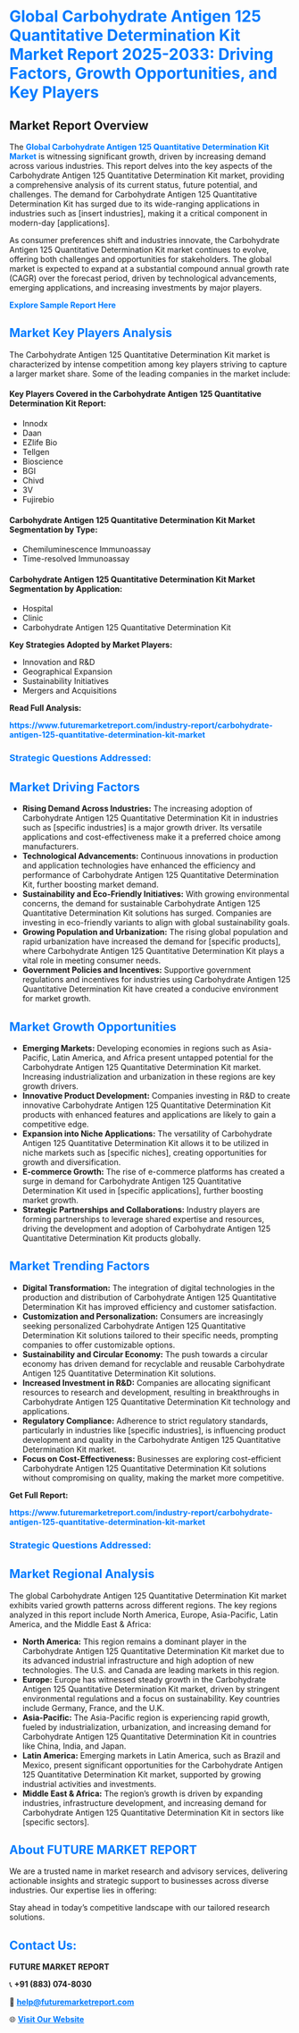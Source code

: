 <h1 style="color: #007BFF;">Global Carbohydrate Antigen 125 Quantitative Determination Kit Market Report 2025-2033: Driving Factors, Growth Opportunities, and Key Players</h1>

<section id="overview">
<h2>Market Report Overview</h2>
<p>The <a href="https://www.futuremarketreport.com/industry-report/carbohydrate-antigen-125-quantitative-determination-kit-market" style="color: #007BFF; text-decoration: none;"><strong>Global Carbohydrate Antigen 125 Quantitative Determination Kit Market</strong></a> is witnessing significant growth, driven by increasing demand across various industries. This report delves into the key aspects of the Carbohydrate Antigen 125 Quantitative Determination Kit market, providing a comprehensive analysis of its current status, future potential, and challenges. The demand for Carbohydrate Antigen 125 Quantitative Determination Kit has surged due to its wide-ranging applications in industries such as [insert industries], making it a critical component in modern-day [applications].</p>
<p>As consumer preferences shift and industries innovate, the Carbohydrate Antigen 125 Quantitative Determination Kit market continues to evolve, offering both challenges and opportunities for stakeholders. The global market is expected to expand at a substantial compound annual growth rate (CAGR) over the forecast period, driven by technological advancements, emerging applications, and increasing investments by major players.</p>
</section>

<section id="overview">
<p><a href="https://www.futuremarketreport.com/request-sample/reportId=123753" style="color: #007BFF; text-decoration: none;"><strong>Explore Sample Report Here</strong></a></p>
</section>

<section id="key-players">
<h2 style="color: #007BFF;">Market Key Players Analysis</h2>
<p>The Carbohydrate Antigen 125 Quantitative Determination Kit market is characterized by intense competition among key players striving to capture a larger market share. Some of the leading companies in the market include:</p>
<h4>Key Players Covered in the Carbohydrate Antigen 125 Quantitative Determination Kit Report:</h4>
<ul><li>Innodx</li><li>Daan</li><li>EZlife Bio</li><li>Tellgen</li><li>Bioscience</li><li>BGI</li><li>Chivd</li><li>3V</li><li>Fujirebio</li></ul>
<h4>Carbohydrate Antigen 125 Quantitative Determination Kit Market Segmentation by Type:</h4>
<ul><li>Chemiluminescence Immunoassay</li><li>Time-resolved Immunoassay</li></ul>

<h4>Carbohydrate Antigen 125 Quantitative Determination Kit Market Segmentation by Application:</h4>
<ul><li>Hospital</li><li>Clinic</li><li>Carbohydrate Antigen 125 Quantitative Determination Kit</li></ul>
<p><strong>Key Strategies Adopted by Market Players:</strong></p>
<ul>
<li>Innovation and R&D</li>
<li>Geographical Expansion</li>
<li>Sustainability Initiatives</li>
<li>Mergers and Acquisitions</li>
</ul>
</section>

<section>
<p><strong>Read Full Analysis: </strong></p><a href="https://www.futuremarketreport.com/industry-report/carbohydrate-antigen-125-quantitative-determination-kit-market" style="color: #007BFF; text-decoration: none;"><strong>https://www.futuremarketreport.com/industry-report/carbohydrate-antigen-125-quantitative-determination-kit-market</strong></a>
<h3 style="color: #007BFF;">Strategic Questions Addressed:</h3>
</section>

<section id="driving-factors">
<h2 style="color: #007BFF;">Market Driving Factors</h2>
<ul>
<li><strong>Rising Demand Across Industries:</strong> The increasing adoption of Carbohydrate Antigen 125 Quantitative Determination Kit in industries such as [specific industries] is a major growth driver. Its versatile applications and cost-effectiveness make it a preferred choice among manufacturers.</li>
<li><strong>Technological Advancements:</strong> Continuous innovations in production and application technologies have enhanced the efficiency and performance of Carbohydrate Antigen 125 Quantitative Determination Kit, further boosting market demand.</li>
<li><strong>Sustainability and Eco-Friendly Initiatives:</strong> With growing environmental concerns, the demand for sustainable Carbohydrate Antigen 125 Quantitative Determination Kit solutions has surged. Companies are investing in eco-friendly variants to align with global sustainability goals.</li>
<li><strong>Growing Population and Urbanization:</strong> The rising global population and rapid urbanization have increased the demand for [specific products], where Carbohydrate Antigen 125 Quantitative Determination Kit plays a vital role in meeting consumer needs.</li>
<li><strong>Government Policies and Incentives:</strong> Supportive government regulations and incentives for industries using Carbohydrate Antigen 125 Quantitative Determination Kit have created a conducive environment for market growth.</li>
</ul>
</section>

<section id="growth-opportunities">
<h2 style="color: #007BFF;">Market Growth Opportunities</h2>
<ul>
<li><strong>Emerging Markets:</strong> Developing economies in regions such as Asia-Pacific, Latin America, and Africa present untapped potential for the Carbohydrate Antigen 125 Quantitative Determination Kit market. Increasing industrialization and urbanization in these regions are key growth drivers.</li>
<li><strong>Innovative Product Development:</strong> Companies investing in R&D to create innovative Carbohydrate Antigen 125 Quantitative Determination Kit products with enhanced features and applications are likely to gain a competitive edge.</li>
<li><strong>Expansion into Niche Applications:</strong> The versatility of Carbohydrate Antigen 125 Quantitative Determination Kit allows it to be utilized in niche markets such as [specific niches], creating opportunities for growth and diversification.</li>
<li><strong>E-commerce Growth:</strong> The rise of e-commerce platforms has created a surge in demand for Carbohydrate Antigen 125 Quantitative Determination Kit used in [specific applications], further boosting market growth.</li>
<li><strong>Strategic Partnerships and Collaborations:</strong> Industry players are forming partnerships to leverage shared expertise and resources, driving the development and adoption of Carbohydrate Antigen 125 Quantitative Determination Kit products globally.</li>
</ul>
</section>

<section id="trending-factors">
<h2 style="color: #007BFF;">Market Trending Factors</h2>
<ul>
<li><strong>Digital Transformation:</strong> The integration of digital technologies in the production and distribution of Carbohydrate Antigen 125 Quantitative Determination Kit has improved efficiency and customer satisfaction.</li>
<li><strong>Customization and Personalization:</strong> Consumers are increasingly seeking personalized Carbohydrate Antigen 125 Quantitative Determination Kit solutions tailored to their specific needs, prompting companies to offer customizable options.</li>
<li><strong>Sustainability and Circular Economy:</strong> The push towards a circular economy has driven demand for recyclable and reusable Carbohydrate Antigen 125 Quantitative Determination Kit solutions.</li>
<li><strong>Increased Investment in R&D:</strong> Companies are allocating significant resources to research and development, resulting in breakthroughs in Carbohydrate Antigen 125 Quantitative Determination Kit technology and applications.</li>
<li><strong>Regulatory Compliance:</strong> Adherence to strict regulatory standards, particularly in industries like [specific industries], is influencing product development and quality in the Carbohydrate Antigen 125 Quantitative Determination Kit market.</li>
<li><strong>Focus on Cost-Effectiveness:</strong> Businesses are exploring cost-efficient Carbohydrate Antigen 125 Quantitative Determination Kit solutions without compromising on quality, making the market more competitive.</li>
</ul>
</section>

<section>
<p><strong>Get Full Report: </strong></p><a href="https://www.futuremarketreport.com/industry-report/carbohydrate-antigen-125-quantitative-determination-kit-market" style="color: #007BFF; text-decoration: none;"><strong>https://www.futuremarketreport.com/industry-report/carbohydrate-antigen-125-quantitative-determination-kit-market</strong></a>
<h3 style="color: #007BFF;">Strategic Questions Addressed:</h3>
</section>


<section id="regional-analysis">
<h2 style="color: #007BFF;">Market Regional Analysis</h2>
<p>The global Carbohydrate Antigen 125 Quantitative Determination Kit market exhibits varied growth patterns across different regions. The key regions analyzed in this report include North America, Europe, Asia-Pacific, Latin America, and the Middle East & Africa:</p>
<ul>
<li><strong>North America:</strong> This region remains a dominant player in the Carbohydrate Antigen 125 Quantitative Determination Kit market due to its advanced industrial infrastructure and high adoption of new technologies. The U.S. and Canada are leading markets in this region.</li>
<li><strong>Europe:</strong> Europe has witnessed steady growth in the Carbohydrate Antigen 125 Quantitative Determination Kit market, driven by stringent environmental regulations and a focus on sustainability. Key countries include Germany, France, and the U.K.</li>
<li><strong>Asia-Pacific:</strong> The Asia-Pacific region is experiencing rapid growth, fueled by industrialization, urbanization, and increasing demand for Carbohydrate Antigen 125 Quantitative Determination Kit in countries like China, India, and Japan.</li>
<li><strong>Latin America:</strong> Emerging markets in Latin America, such as Brazil and Mexico, present significant opportunities for the Carbohydrate Antigen 125 Quantitative Determination Kit market, supported by growing industrial activities and investments.</li>
<li><strong>Middle East & Africa:</strong> The region’s growth is driven by expanding industries, infrastructure development, and increasing demand for Carbohydrate Antigen 125 Quantitative Determination Kit in sectors like [specific sectors].</li>
</ul>
</section>

<footer>
<h2 style="color: #007BFF;">About FUTURE MARKET REPORT</h2>
<p>We are a trusted name in market research and advisory services, delivering actionable insights and strategic support to businesses across diverse industries. Our expertise lies in offering:</p>

<p>Stay ahead in today’s competitive landscape with our tailored research solutions.</p>

<h2 style="color: #007BFF;">Contact Us:</h2>
<p><strong>FUTURE MARKET REPORT</strong></p>
<p>📞 <strong>+91 (883) 074-8030</strong></p>
<p>📧 <strong><a href="mailto:help@futuremarketreport.com" style="color: #007BFF;">help@futuremarketreport.com</a></strong></p>
<p>🌐 <strong><a href="https://www.futuremarketreport.com/" style="color: #007BFF;">Visit Our Website</a></strong></p>
</footer>
